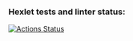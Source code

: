 ### Hexlet tests and linter status:
[![Actions Status](https://github.com/asagafonov/python-project-lvl1/workflows/hexlet-check/badge.svg)](https://github.com/asagafonov/python-project-lvl1/actions)